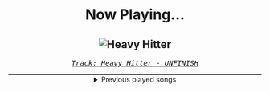 <div align="center"> 
<h1>Now Playing...</h1>

![Heavy Hitter](https://i.scdn.co/image/ab67616d00001e02d1f42dff7b47ea3c83b0f40f)
--
_<samp><a href="https://open.spotify.com/track/5RH0KnLHKNRkWOwIeyUgvA">Track: Heavy Hitter - UNFINISH</a></samp>_

<div style="border: 1px #4B5054 solid"></div>
<details>
  <summary>
    Previous played songs
  </summary>
  <table>
    <thead>
      <tr>
        <th>
          Artist
        </th>
        <th>
          Song
        </th>
        <th>
          Link
        </th>
      </tr>
    </thead>
    <tbody>
      <tr><td>UNFINISH</td><td>Heavy Hitter</td><td><a href="https://open.spotify.com/track/5RH0KnLHKNRkWOwIeyUgvA">https://open.spotify.com/track/5RH0KnLHKNRkWOwIeyUgvA</a></td></tr><tr><td>Hänno</td><td>MÜSST IHR WISSEN</td><td><a href="https://open.spotify.com/track/3UBtSiLuGKfOVbrQOyI67p">https://open.spotify.com/track/3UBtSiLuGKfOVbrQOyI67p</a></td></tr><tr><td>Vaporian</td><td>The Night</td><td><a href="https://open.spotify.com/track/38YrKbpcrUkhl3j556ZicE">https://open.spotify.com/track/38YrKbpcrUkhl3j556ZicE</a></td></tr><tr><td>Eslxst</td><td>Empity Me</td><td><a href="https://open.spotify.com/track/1S4EzoIAkqzRKYgBpjyKBP">https://open.spotify.com/track/1S4EzoIAkqzRKYgBpjyKBP</a></td></tr><tr><td>Rise Of The Northstar</td><td>Back 2 Basics</td><td><a href="https://open.spotify.com/track/4yY4tbcSXziTwr0UnC1bvq">https://open.spotify.com/track/4yY4tbcSXziTwr0UnC1bvq</a></td></tr><tr><td>Sleep Theory</td><td>Paralyzed</td><td><a href="https://open.spotify.com/track/5AdLs8ZRRgvCmOTqr41xiP">https://open.spotify.com/track/5AdLs8ZRRgvCmOTqr41xiP</a></td></tr><tr><td>Currents</td><td>Remember Me</td><td><a href="https://open.spotify.com/track/3zwdN4h7DNlGlm3w4KylOM">https://open.spotify.com/track/3zwdN4h7DNlGlm3w4KylOM</a></td></tr><tr><td>Motionless In White</td><td>Scoring The End Of The World (feat. Mick Gordon)</td><td><a href="https://open.spotify.com/track/0Tkgl0sQyr6QO0IGmS8aa5">https://open.spotify.com/track/0Tkgl0sQyr6QO0IGmS8aa5</a></td></tr><tr><td>Of Mice & Men</td><td>Wake Up</td><td><a href="https://open.spotify.com/track/0mNM0k99pox3oMwZQrRYld">https://open.spotify.com/track/0mNM0k99pox3oMwZQrRYld</a></td></tr><tr><td>Motionless In White</td><td>Thoughts & Prayers</td><td><a href="https://open.spotify.com/track/0y0v0SDevDcGW5rsDElup3">https://open.spotify.com/track/0y0v0SDevDcGW5rsDElup3</a></td></tr><tr><td>We Came As Romans</td><td>Plagued</td><td><a href="https://open.spotify.com/track/6xC8tcFBMMjJIyfPw66lDF">https://open.spotify.com/track/6xC8tcFBMMjJIyfPw66lDF</a></td></tr><tr><td>Architects</td><td>Broken Mirror</td><td><a href="https://open.spotify.com/track/44TUJhvq8ZSoIO1AzpD6X7">https://open.spotify.com/track/44TUJhvq8ZSoIO1AzpD6X7</a></td></tr><tr><td>ASHEN</td><td>Cover Me Red</td><td><a href="https://open.spotify.com/track/5tvgVTp2rk9Uf8Q9eBzUZ8">https://open.spotify.com/track/5tvgVTp2rk9Uf8Q9eBzUZ8</a></td></tr><tr><td>Bury Tomorrow</td><td>What If I Burn</td><td><a href="https://open.spotify.com/track/3u0X7OAM7DWTtQ35OqJPYG">https://open.spotify.com/track/3u0X7OAM7DWTtQ35OqJPYG</a></td></tr><tr><td>I Prevail</td><td>Rain</td><td><a href="https://open.spotify.com/track/3cbBEGn5f65b1YCI28Oixn">https://open.spotify.com/track/3cbBEGn5f65b1YCI28Oixn</a></td></tr><tr><td>Memphis May Fire</td><td>The Other Side</td><td><a href="https://open.spotify.com/track/0u8wRzaAaJkqpqrTYNn3bZ">https://open.spotify.com/track/0u8wRzaAaJkqpqrTYNn3bZ</a></td></tr><tr><td>We Came As Romans</td><td>no rest for the dreamer</td><td><a href="https://open.spotify.com/track/0qCdxP1pLL3a5qdOBTasDT">https://open.spotify.com/track/0qCdxP1pLL3a5qdOBTasDT</a></td></tr><tr><td>Currents</td><td>Monsters</td><td><a href="https://open.spotify.com/track/0FnNvh5Azabpbfb7xSmZpj">https://open.spotify.com/track/0FnNvh5Azabpbfb7xSmZpj</a></td></tr><tr><td>Memphis May Fire</td><td>Hell Is Empty</td><td><a href="https://open.spotify.com/track/0YqzVD5YqaykValzOY29aV">https://open.spotify.com/track/0YqzVD5YqaykValzOY29aV</a></td></tr><tr><td>NOTHING MORE</td><td>FREEFALL</td><td><a href="https://open.spotify.com/track/7fYs5KexehGyZyEP8CDNGQ">https://open.spotify.com/track/7fYs5KexehGyZyEP8CDNGQ</a></td></tr>
    </tbody>
  </table>
</details>

</div>
